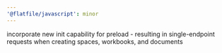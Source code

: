 ```yaml
---
'@flatfile/javascript': minor
---
```


incorporate new init capability for preload - resulting in single-endpoint requests when creating spaces, workbooks, and documents
